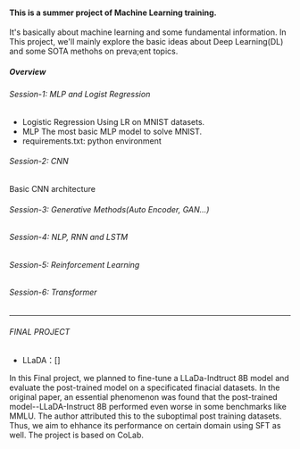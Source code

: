 #### This is a summer project of Machine Learning training.
It's basically about machine learning and some fundamental information. 
In This project, we'll mainly explore the basic ideas about Deep Learning(DL) and some SOTA methohs on preva;ent topics.
##### Overview
###### Session-1: MLP and Logist Regression
- Logistic Regression
Using LR on MNIST datasets.
- MLP
The most basic MLP model to solve MNIST.
- requirements.txt: python environment
###### Session-2: CNN
Basic CNN architecture
###### Session-3: Generative Methods(Auto Encoder, GAN...)
###### Session-4: NLP, RNN and LSTM
###### Session-5: Reinforcement Learning
###### Session-6: Transformer
---
###### FINAL PROJECT
- LLaDA：[]

In this Final project, we planned to fine-tune a LLaDa-Indtruct 8B model and evaluate the post-trained model on a specificated finacial datasets. In the original paper, an essential phenomenon was found that the post-trained model--LLaDA-Instruct 8B performed even worse in some benchmarks like MMLU. The author attributed this to the suboptimal post training datasets. Thus, we aim to ehhance its performance on certain domain using SFT as well. The project is based on CoLab.

